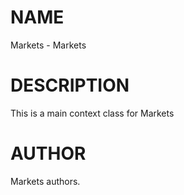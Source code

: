 # NAME

Markets - Markets

# DESCRIPTION

This is a main context class for Markets

# AUTHOR

Markets authors.

